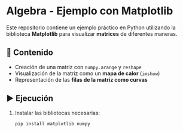 # Algebra - Ejemplo con Matplotlib

Este repositorio contiene un ejemplo práctico en Python utilizando la biblioteca **Matplotlib** para visualizar **matrices** de diferentes maneras.

## 📌 Contenido
- Creación de una matriz con `numpy.arange` y `reshape`
- Visualización de la matriz como un **mapa de calor** (`imshow`)
- Representación de las **filas de la matriz como curvas**

## ▶️ Ejecución
1. Instalar las bibliotecas necesarias:
   ```bash
   pip install matplotlib numpy
